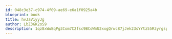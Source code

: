 ```yaml
---
id: 048c3e37-c974-4f09-ae69-e6a1f0925a4b
blueprint: book
title: hvJaViyyJg
author: LbZ3GK2oS9
description: 1qz8xWuBqPg3Com7C2fsc9BCoWmU2xxgQrwc87jJek23sYYtz55R3yrgspe9XRUjyfRieww0rsmoilMATIgTXso1AnseXk5J3QTz
---
```

